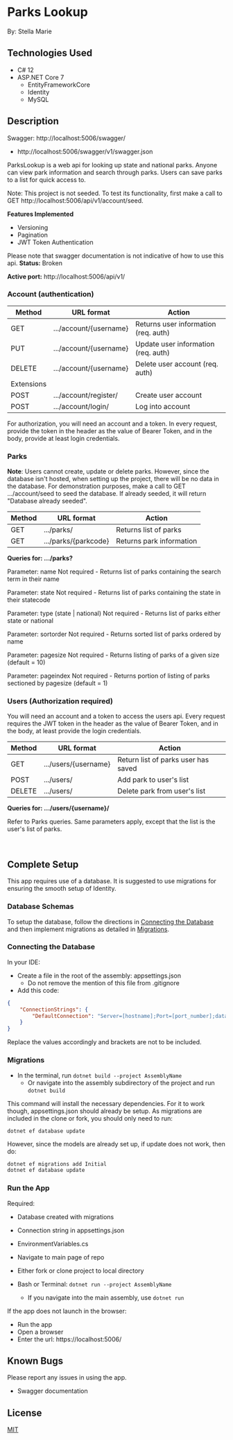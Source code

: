 # Parks Lookup

By: Stella Marie

## Technologies Used
- C# 12
- ASP.NET Core 7
  - EntityFrameworkCore
  - Identity
  - MySQL

## Description

Swagger: http://localhost:5006/swagger/
+ http://localhost:5006/swagger/v1/swagger.json

ParksLookup is a web api for looking up state and national parks. Anyone can view park information and search through parks. Users can save parks to a list for quick access to.

Note: This project is not seeded. To test its functionality, first make a call to GET http://localhost:5006/api/v1/account/seed.

**Features Implemented**
- Versioning
- Pagination
- JWT Token Authentication

Please note that swagger documentation is not indicative of how to use this api. **Status:** Broken

**Active port:** http://localhost:5006/api/v1/

### Account (authentication)
| Method    | URL format                | Action                                |
| --------- | ------------------------- | ------------------------------------- |
| GET       | .../account/{username}    | Returns user information (req. auth)  |
| PUT       | .../account/{username}    | Update user information (req. auth)   |
| DELETE    | .../account/{username}    | Delete user account (req. auth)       |
| Extensions                                                                    |
| POST      | .../account/register/     | Create user account                   |
| POST      | .../account/login/        | Log into account                      |

For authorization, you will need an account and a token. In every request, provide the token in the header as the value of Bearer Token, and in the body, provide at least login credentials.

### Parks

**Note**: Users cannot create, update or delete parks. However, since the database isn't hosted, when setting up the project, there will be no data in the database. For demonstration purposes, make a call to GET .../account/seed to seed the database. If already seeded, it will return "Database already seeded".

| Method    | URL format                | Action                                |
| --------- | ------------------------- | ------------------------------------- |
| GET       | .../parks/                | Returns list of parks                 |
| GET       | .../parks/{parkcode}      | Returns park information              |


**Queries for: .../parks?**

Parameter: name
Not required - Returns list of parks containing the search term in their name

Parameter: state
Not required - Returns list of parks containing the state in their statecode

Parameter: type (state | national)
Not required - Returns list of parks either state or national

Parameter: sortorder
Not required - Returns sorted list of parks ordered by name

Parameter: pagesize
Not required - Returns listing of parks of a given size (default = 10)

Parameter: pageindex
Not required - Returns portion of listing of parks sectioned by pagesize (default = 1)

### Users (Authorization required)

You will need an account and a token to access the users api. Every request requires the JWT token in the header as the value of Bearer Token, and in the body, at least provide the login credentials.

| Method    | URL format                | Action                                |
| --------- | ------------------------- | ------------------------------------- |
| GET       | .../users/{username}      | Return list of parks user has saved   |
| POST      | .../users/                | Add park to user's list               |
| DELETE    | .../users/                | Delete park from user's list          |

**Queries for: .../users/{username}/**

Refer to Parks queries. Same parameters apply, except that the list is the user's list of parks.

<br>

## Complete Setup

This app requires use of a database. It is suggested to use migrations for ensuring the smooth setup of Identity.

### Database Schemas

To setup the database, follow the directions in [Connecting the Database](#connecting-the-database) and then implement migrations as detailed in [Migrations](#migrations).

### Connecting the Database

In your IDE:
- Create a file in the root of the assembly: appsettings.json
  - Do not remove the mention of this file from .gitignore
- Add this code:

```json
{
    "ConnectionStrings": {
        "DefaultConnection": "Server=[hostname];Port=[port_number];database=[database_name];uid=[username];pwd=[password]"
    }
}
```

Replace the values accordingly and brackets are not to be included.

### Migrations

- In the terminal, run ```dotnet build --project AssemblyName```
  - Or navigate into the assembly subdirectory of the project and run ```dotnet build```

This command will install the necessary dependencies. For it to work though, appsettings.json should already be setup. As migrations are included in the clone or fork, you should only need to run:

```dotnet ef database update```

However, since the models are already set up, if update does not work, then do:

```bash
dotnet ef migrations add Initial
dotnet ef database update
```

### Run the App

Required:
- Database created with migrations
- Connection string in appsettings.json
- EnvironmentVariables.cs

- Navigate to main page of repo
- Either fork or clone project to local directory
- Bash or Terminal: ```dotnet run --project AssemblyName```
  - If you navigate into the main assembly, use ```dotnet run```

If the app does not launch in the browser:
- Run the app
- Open a browser
- Enter the url: https://localhost:5006/

## Known Bugs

Please report any issues in using the app.

- Swagger documentation

## License

[MIT](https://choosealicense.com/licenses/mit/)
